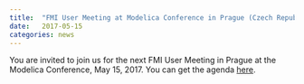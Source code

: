 ```yaml
---
title:  "FMI User Meeting at Modelica Conference in Prague (Czech Republic)."
date:   2017-05-15
categories: news
---
```


You are invited to join us for the next FMI User Meeting in Prague at the Modelica Conference, May 15, 2017.
You can get the agenda [here](https://www.modelica.org/events/modelica2017/documents/fmi-user-meeting).
